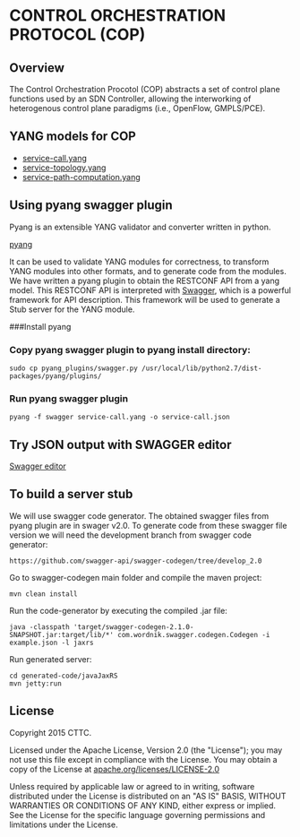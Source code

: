# CONTROL ORCHESTRATION PROTOCOL (COP)

## Overview
The Control Orchestration Procotol (COP) abstracts a set of control plane functions used by an SDN Controller, allowing the interworking of heterogenous control plane paradigms (i.e., OpenFlow, GMPLS/PCE).

## YANG models for COP

- [service-call.yang](https://github.com/ict-strauss/COP/blob/master/yang-cop/service-call.yang)
- [service-topology.yang](https://github.com/ict-strauss/COP/blob/master/yang-cop/service-topology.yang)
- [service-path-computation.yang](https://github.com/ict-strauss/COP/blob/master/yang-cop/service-path-computation.yang)

## Using pyang swagger plugin

Pyang is an extensible YANG validator and converter written in python. 

[pyang](https://code.google.com/p/pyang/)

It can be used to validate YANG modules for correctness, to transform YANG modules into other formats, and to generate code from the modules. We have written a pyang plugin to obtain the RESTCONF API from a yang model. This RESTCONF API is interpreted with [Swagger](http://swagger.io/), which is a powerful framework for API description. This framework will be used to generate a Stub server for the YANG module.

###Install pyang

### Copy pyang swagger plugin to pyang install directory:

```
sudo cp pyang_plugins/swagger.py /usr/local/lib/python2.7/dist-packages/pyang/plugins/
```

### Run pyang swagger plugin

```
pyang -f swagger service-call.yang -o service-call.json
```

## Try JSON output with SWAGGER editor

[Swagger editor](http://editor.swagger.io/#/)


## To build a server stub

We will use swagger code generator. The obtained swagger files from pyang plugin are in swager v2.0. To generate code from these swagger file version we will need the development branch from swagger code generator:


```
https://github.com/swagger-api/swagger-codegen/tree/develop_2.0
```


Go to swagger-codegen main folder and compile the maven project:

```
mvn clean install
```

Run the code-generator by executing the compiled .jar file:

```
java -classpath 'target/swagger-codegen-2.1.0-SNAPSHOT.jar:target/lib/*' com.wordnik.swagger.codegen.Codegen -i example.json -l jaxrs
```

Run generated server:

```
cd generated-code/javaJaxRS
mvn jetty:run
```


License
-------

Copyright 2015 CTTC.

Licensed under the Apache License, Version 2.0 (the "License");
you may not use this file except in compliance with the License.
You may obtain a copy of the License at [apache.org/licenses/LICENSE-2.0](http://www.apache.org/licenses/LICENSE-2.0)

Unless required by applicable law or agreed to in writing, software
distributed under the License is distributed on an "AS IS" BASIS,
WITHOUT WARRANTIES OR CONDITIONS OF ANY KIND, either express or implied.
See the License for the specific language governing permissions and
limitations under the License.

